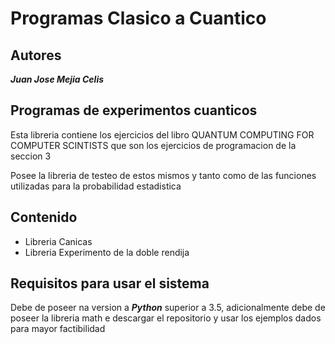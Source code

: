 # Programas Clasico a Cuantico

## Autores

***Juan Jose Mejia Celis***

## Programas de experimentos cuanticos


Esta libreria contiene los ejercicios del libro QUANTUM COMPUTING FOR COMPUTER SCINTISTS que son los ejercicios de programacion de la seccion 3

Posee la libreria de testeo de estos mismos y tanto como de las funciones utilizadas para la probabilidad estadistica

## Contenido

- Libreria Canicas
- Libreria Experimento de la doble rendija


## Requisitos para usar el sistema

Debe de poseer na version a ***Python*** superior a 3.5, adicionalmente debe de poseer la libreria math e descargar el repositorio y usar los ejemplos dados para mayor factibilidad
